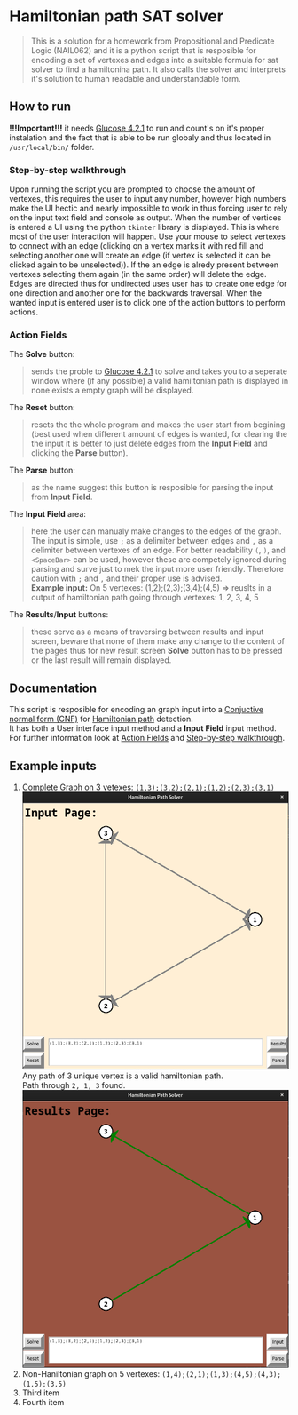 # Hamiltonian path SAT solver
> This is a solution for a homework from Propositional and Predicate Logic (NAIL062) and it is a python script that is resposible for encoding a set of vertexes and edges into a suitable formula for sat solver to find a hamiltonina path. It also calls the solver and interprets it's solution to human readable and understandable form.

## How to run
**!!!Important!!!** it needs [Glucose 4.2.1](https://github.com/audemard/glucose/releases/tag/4.2.1) to run and count's on it's proper instalation and the fact that is able to be run globaly and thus located in `/usr/local/bin/` folder.

### Step-by-step walkthrough
Upon running the script you are prompted to choose the amount of vertexes, this requires the user to input any number, however high numbers make the UI hectic and nearly impossible to work in thus forcing user to rely on the input text field and console as output. 
When the number of vertices is entered a UI using the python `tkinter` library is displayed. This is where most of the user interaction will happen. 
Use your mouse to select vertexes to connect with an edge (clicking on a vertex marks it with red fill and selecting another one will create an edge (if vertex is selected it can be clicked again to be unselected)). If the an edge is alredy present between vertexes selecting them again (in the same order) will delete the edge. 
Edges are directed thus for undirected uses user has to create one edge for one direction and another one for the backwards traversal. When the wanted input is entered user is to click one of the action buttons to perform actions.

### Action Fields
The **Solve** button: 
> sends the proble to [Glucose 4.2.1](https://github.com/audemard/glucose/releases/tag/4.2.1) to solve and takes you to a seperate window where (if any possible) a valid hamiltonian path is displayed in none exists a empty graph will be displayed.

The **Reset** button:
> resets the the whole program and makes the user start from begining (best used when different amount of edges is wanted, for clearing the the input it is better to just delete edges from the **Input Field** and clicking the **Parse** button).

The **Parse** button:
> as the name suggest this button is resposible for parsing the input from **Input Field**.

The **Input Field** area:
> here the user can manualy make changes to the edges of the graph. The input is simple, use `;` as a delimiter between edges and `,` as a delimiter between vertexes of an edge. For better readability `(`, `)`, and `<SpaceBar>` can be used, 
however these are competely ignored during parsing and surve just to mek the input more user friendly. Therefore caution with `;` and `,` and their proper use is advised. <br>
> **Example input:** On 5 vertexes: (1,2);(2,3);(3,4);(4,5) => reuslts in a output of hamiltonian path going through vertexes: 1, 2, 3, 4, 5

The **Results**/**Input** buttons:
> these serve as a means of traversing between results and input screen, beware that none of them make any change to the content of the pages thus for new result screen **Solve** button has to be pressed or the last result will remain displayed.

## Documentation
This script is resposible for encoding an graph input into a [Conjuctive normal form (CNF)](https://en.wikipedia.org/wiki/Conjunctive_normal_form) for [Hamiltonian path](https://en.wikipedia.org/wiki/Hamiltonian_path) detection. <br>
It has both a User interface input method and a **Input Field** input method. For further information look at [Action Fields](#action-fields) and [Step-by-step walkthrough](#step-by-step-walkthrough).

## Example inputs
1. Complete Graph on 3 vetexes: `(1,3);(3,2);(2,1);(1,2);(2,3);(3,1)` ![Complete Graph on 3 (example 1)](/assets/images/completeOn3.png "Complete Graph on 3")<br> Any path of 3 unique vertex is a valid hamiltonian path.<br> Path through `2, 1, 3` found.![Complete Graph on 3 result(example 1)](/assets/images/completeOn3Result.png "Complete Graph on 3 Result")<br>
3. Non-Haniltonian graph on 5 vertexes: `(1,4);(2,1);(1,3);(4,5);(4,3);(1,5);(3,5)`
4. Third item
5. Fourth item 
